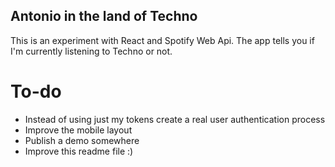 ## Antonio in the land of Techno

This is an experiment with React and Spotify Web Api.
The app tells you if I'm currently listening to Techno or not.

# To-do
- Instead of using just my tokens create a real user authentication process
- Improve the mobile layout
- Publish a demo somewhere
- Improve this readme file :)
